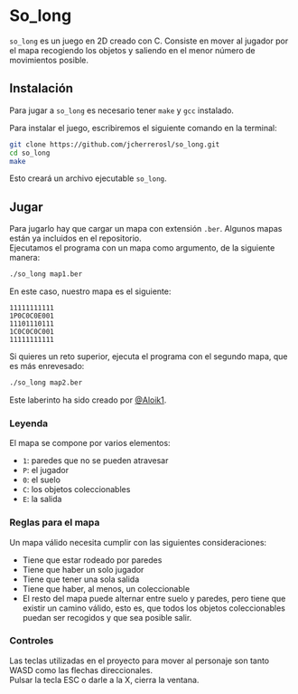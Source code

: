 # So_long

`so_long` es un juego en 2D creado con C. Consiste en mover al jugador por el mapa recogiendo los objetos y saliendo en el menor número de movimientos posible.   

## Instalación

Para jugar a `so_long` es necesario tener `make` y `gcc` instalado.   

Para instalar el juego, escribiremos el siguiente comando en la terminal: 
```bash
git clone https://github.com/jcherrerosl/so_long.git
cd so_long
make
```
Esto creará un archivo ejecutable `so_long`.    

## Jugar 

Para jugarlo hay que cargar un mapa con extensión `.ber`. Algunos mapas están ya incluidos en el repositorio.   
Ejecutamos el programa con un mapa como argumento, de la siguiente manera:   
```bash
./so_long map1.ber
```
En este caso, nuestro mapa es el siguiente:  
```
11111111111
1P0C0C0E001
11101110111
1C0C0C0C001
11111111111
```

Si quieres un reto superior, ejecuta el programa con el segundo mapa, que es más enrevesado:
```bash
./so_long map2.ber
```
Este laberinto ha sido creado por [@Aloik1](https://github.com/Aloik1).

### Leyenda

El mapa se compone por varios elementos:   
- `1`: paredes que no se pueden atravesar   
- `P`: el jugador   
- `0`: el suelo   
- `C`: los objetos coleccionables    
- `E`: la salida    

### Reglas para el mapa

Un mapa válido necesita cumplir con las siguientes consideraciones:   

- Tiene que estar rodeado por paredes
- Tiene que haber un solo jugador
- Tiene que tener una sola salida
- Tiene que haber, al menos, un coleccionable
- El resto del mapa puede alternar entre suelo y paredes, pero tiene que existir un camino válido, esto es, que todos los objetos coleccionables puedan ser recogidos y que sea posible salir.   

### Controles

Las teclas utilizadas en el proyecto para mover al personaje son tanto WASD como las flechas direccionales.   
Pulsar la tecla ESC o darle a la X, cierra la ventana. 

